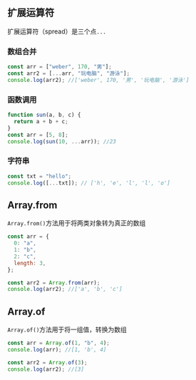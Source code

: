 ## 扩展运算符

扩展运算符（spread）是三个点`...`

### 数组合并

```js
const arr = ["weber", 170, "男"];
const arr2 = [...arr, "玩电脑", "游泳"];
console.log(arr2); //['weber', 170, '男', '玩电脑', '游泳']
```

### 函数调用

```js
function sun(a, b, c) {
  return a + b + c;
}
const arr = [5, 8];
console.log(sun(10, ...arr)); //23
```

### 字符串

```js
const txt = "hello";
console.log([...txt]); // ['h', 'e', 'l', 'l', 'o']
```

## Array.from

`Array.from()`方法用于将两类对象转为真正的数组

```js
const arr = {
  0: "a",
  1: "b",
  2: "c",
  length: 3,
};

const arr2 = Array.from(arr);
console.log(arr2); //['a', 'b', 'c']
```

## Array.of

`Array.of()`方法用于将一组值，转换为数组

```js
const arr = Array.of(1, "b", 4);
console.log(arr); //[1, 'b', 4]

const arr2 = Array.of(3);
console.log(arr2); //[3]
```

